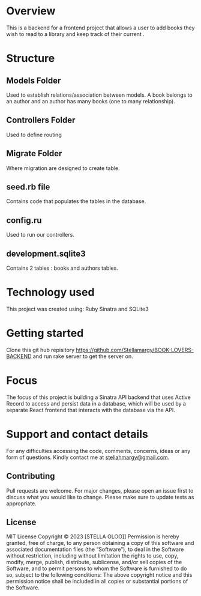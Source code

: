 # Overview
This is a backend for a frontend project that allows a user to add books they wish to read to a library and keep track of their current .

# Structure
 
 ## Models Folder
 Used to establish relations/association between models.
 A book belongs to an author  and an author has many books (one to many relationship).
 ## Controllers Folder
 Used to define routing
 ## Migrate Folder
 Where migration are designed to create table.
 ## seed.rb file 
 Contains code that populates the tables in the database.
 ## config.ru
 Used to run our controllers.
 ## development.sqlite3
 Contains 2 tables : books and authors tables.

 # Technology used
This project was created using:
Ruby
Sinatra
and SQLite3

 # Getting started 
 Clone this git hub repisitory https://github.com/Stellamargy/BOOK-LOVERS-BACKEND and run rake server to get the server on.

 # Focus
 The focus of this project is building a Sinatra API backend that uses Active Record to access and persist data in a database, which will be used by a separate React frontend that interacts with the database via the API.
 

# Support and contact details
For any difficulties accessing the code, comments, concerns, ideas or any form of questions. Kindly contact me at stellahmargy@gmail.com.
## Contributing
Pull requests are welcome. For major changes, please open an issue first
to discuss what you would like to change.
Please make sure to update tests as appropriate.
## License
MIT License
Copyright © 2023 [STELLA OLOO]]
Permission is hereby granted, free of charge, to any person obtaining a copy of this software and associated documentation files (the “Software”), to deal in the Software without restriction, including without limitation the rights to use, copy, modify, merge, publish, distribute, sublicense, and/or sell copies of the Software, and to permit persons to whom the Software is furnished to do so, subject to the following conditions:
The above copyright notice and this permission notice shall be included in all copies or substantial portions of the Software.















